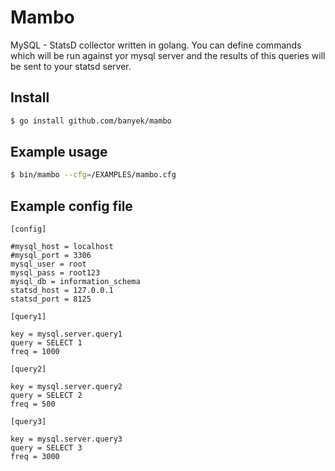 Mambo
=====

MySQL - StatsD collector written in golang.
You can define commands which will be run against yor mysql server and the results of this queries will be sent to your statsd server.

Install
-------

```sh
$ go install github.com/banyek/mambo
```

Example usage
-------------

```sh
$ bin/mambo --cfg=/EXAMPLES/mambo.cfg
```

Example config file
-------------------

```
[config]

#mysql_host = localhost
#mysql_port = 3306
mysql_user = root
mysql_pass = root123
mysql_db = information_schema
statsd_host = 127.0.0.1
statsd_port = 8125

[query1]

key = mysql.server.query1
query = SELECT 1
freq = 1000

[query2]

key = mysql.server.query2
query = SELECT 2
freq = 500

[query3]

key = mysql.server.query3
query = SELECT 3
freq = 3000
```


